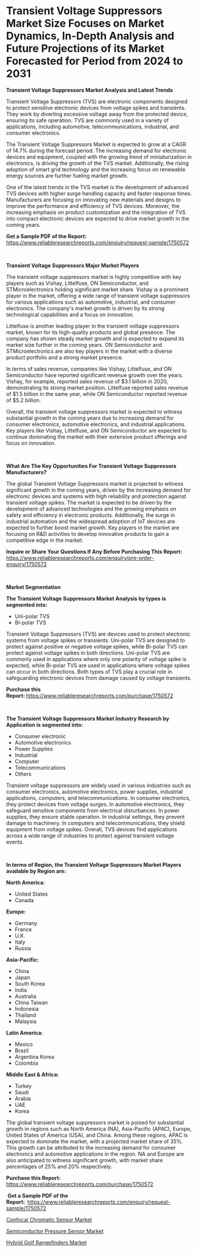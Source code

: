 <p><h1>Transient Voltage Suppressors Market Size Focuses on Market Dynamics, In-Depth Analysis and Future Projections of its Market Forecasted for Period from 2024 to 2031</h1></p><p><strong>Transient Voltage Suppressors Market Analysis and Latest Trends</strong></p>
<p><p>Transient Voltage Suppressors (TVS) are electronic components designed to protect sensitive electronic devices from voltage spikes and transients. They work by diverting excessive voltage away from the protected device, ensuring its safe operation. TVS are commonly used in a variety of applications, including automotive, telecommunications, industrial, and consumer electronics.</p><p>The Transient Voltage Suppressors Market is expected to grow at a CAGR of 14.7% during the forecast period. The increasing demand for electronic devices and equipment, coupled with the growing trend of miniaturization in electronics, is driving the growth of the TVS market. Additionally, the rising adoption of smart grid technology and the increasing focus on renewable energy sources are further fueling market growth.</p><p>One of the latest trends in the TVS market is the development of advanced TVS devices with higher surge handling capacity and faster response times. Manufacturers are focusing on innovating new materials and designs to improve the performance and efficiency of TVS devices. Moreover, the increasing emphasis on product customization and the integration of TVS into compact electronic devices are expected to drive market growth in the coming years.</p></p>
<p><strong>Get a Sample PDF of the Report:&nbsp;</strong> <a href="https://www.reliableresearchreports.com/enquiry/request-sample/1750572">https://www.reliableresearchreports.com/enquiry/request-sample/1750572</a></p>
<p>&nbsp;</p>
<p><strong>Transient Voltage Suppressors Major Market Players</strong></p>
<p><p>The transient voltage suppressors market is highly competitive with key players such as Vishay, Littelfuse, ON Semiconductor, and STMicroelectronics holding significant market share. Vishay is a prominent player in the market, offering a wide range of transient voltage suppressors for various applications such as automotive, industrial, and consumer electronics. The company's market growth is driven by its strong technological capabilities and a focus on innovation.</p><p>Littelfuse is another leading player in the transient voltage suppressors market, known for its high-quality products and global presence. The company has shown steady market growth and is expected to expand its market size further in the coming years. ON Semiconductor and STMicroelectronics are also key players in the market with a diverse product portfolio and a strong market presence.</p><p>In terms of sales revenue, companies like Vishay, Littelfuse, and ON Semiconductor have reported significant revenue growth over the years. Vishay, for example, reported sales revenue of $3.1 billion in 2020, demonstrating its strong market position. Littelfuse reported sales revenue of $1.5 billion in the same year, while ON Semiconductor reported revenue of $5.2 billion.</p><p>Overall, the transient voltage suppressors market is expected to witness substantial growth in the coming years due to increasing demand for consumer electronics, automotive electronics, and industrial applications. Key players like Vishay, Littelfuse, and ON Semiconductor are expected to continue dominating the market with their extensive product offerings and focus on innovation.</p></p>
<p>&nbsp;</p>
<p><strong>What Are The Key Opportunities For Transient Voltage Suppressors Manufacturers?</strong></p>
<p><p>The global Transient Voltage Suppressors market is projected to witness significant growth in the coming years, driven by the increasing demand for electronic devices and systems with high reliability and protection against transient voltage spikes. The market is expected to be driven by the development of advanced technologies and the growing emphasis on safety and efficiency in electronic products. Additionally, the surge in industrial automation and the widespread adoption of IoT devices are expected to further boost market growth. Key players in the market are focusing on R&D activities to develop innovative products to gain a competitive edge in the market.</p></p>
<p><strong>Inquire or Share Your Questions If Any Before Purchasing This Report:</strong> <a href="https://www.reliableresearchreports.com/enquiry/pre-order-enquiry/1750572">https://www.reliableresearchreports.com/enquiry/pre-order-enquiry/1750572</a></p>
<p>&nbsp;</p>
<p><strong>Market Segmentation</strong></p>
<p><strong>The Transient Voltage Suppressors Market Analysis by types is segmented into:</strong></p>
<p><ul><li>Uni-polar TVS</li><li>Bi-polar TVS</li></ul></p>
<p><p>Transient Voltage Suppressors (TVS) are devices used to protect electronic systems from voltage spikes or transients. Uni-polar TVS are designed to protect against positive or negative voltage spikes, while Bi-polar TVS can protect against voltage spikes in both directions. Uni-polar TVS are commonly used in applications where only one polarity of voltage spike is expected, while Bi-polar TVS are used in applications where voltage spikes can occur in both directions. Both types of TVS play a crucial role in safeguarding electronic devices from damage caused by voltage transients.</p></p>
<p><strong>Purchase this Report:&nbsp;</strong><a href="https://www.reliableresearchreports.com/purchase/1750572">https://www.reliableresearchreports.com/purchase/1750572</a></p>
<p>&nbsp;</p>
<p><strong>The Transient Voltage Suppressors Market Industry Research by Application is segmented into:</strong></p>
<p><ul><li>Consumer electronic</li><li>Automotive electronics</li><li>Power Supplies</li><li>Industrial</li><li>Computer</li><li>Telecommunications</li><li>Others</li></ul></p>
<p><p>Transient voltage suppressors are widely used in various industries such as consumer electronics, automotive electronics, power supplies, industrial applications, computers, and telecommunications. In consumer electronics, they protect devices from voltage surges. In automotive electronics, they safeguard sensitive components from electrical disturbances. In power supplies, they ensure stable operation. In industrial settings, they prevent damage to machinery. In computers and telecommunications, they shield equipment from voltage spikes. Overall, TVS devices find applications across a wide range of industries to protect against transient voltage events.</p></p>
<p>&nbsp;</p>
<p><strong>In terms of Region, the Transient Voltage Suppressors Market Players available by Region are:</strong></p>
<p>
    <p> <strong> North America: </strong>
        <ul>
            <li>United States</li>
            <li>Canada</li>
        </ul>
        </p> 
    <p> <strong> Europe: </strong>
        <ul>
            <li>Germany</li>
            <li>France</li>
            <li>U.K.</li>
            <li>Italy</li>
            <li>Russia</li>
        </ul>
        </p> 
    <p> <strong> Asia-Pacific: </strong>
        <ul>
            <li>China</li>
            <li>Japan</li>
            <li>South Korea</li>
            <li>India</li>
            <li>Australia</li>
            <li>China Taiwan</li>
            <li>Indonesia</li>
            <li>Thailand</li>
            <li>Malaysia</li>
        </ul>
        </p> 
    <p> <strong> Latin America: </strong>
        <ul>
            <li>Mexico</li>
            <li>Brazil</li>
            <li>Argentina Korea</li>
            <li>Colombia</li>
        </ul>
        </p> 
    <p> <strong> Middle East & Africa: </strong>
        <ul>
            <li>Turkey</li>
            <li>Saudi</li>
            <li>Arabia</li>
            <li>UAE</li>
            <li>Korea</li>
        </ul>
    </p>
    </p>
<p><p>The global transient voltage suppressors market is poised for substantial growth in regions such as North America (NA), Asia-Pacific (APAC), Europe, United States of America (USA), and China. Among these regions, APAC is expected to dominate the market, with a projected market share of 35%. This growth can be attributed to the increasing demand for consumer electronics and automotive applications in the region. NA and Europe are also anticipated to witness significant growth, with market share percentages of 25% and 20% respectively.</p></p>
<p><strong>Purchase this Report: </strong><a href="https://www.reliableresearchreports.com/purchase/1750572">https://www.reliableresearchreports.com/purchase/1750572</a></p>
<p>&nbsp;<strong>Get a Sample PDF of the Report:&nbsp;&nbsp;</strong><a href="https://www.reliableresearchreports.com/enquiry/request-sample/1750572">https://www.reliableresearchreports.com/enquiry/request-sample/1750572</a></p>
<p><strong></strong></p>
<p><p><a href="https://github.com/NorbertYates/Market-Research-Report-List-4/blob/main/confocal-chromatic-sensor-market.md">Confocal Chromatic Sensor Market</a></p><p><a href="https://github.com/globismark/Market-Research-Report-List-2/blob/main/semiconductor-pressure-sensor-market.md">Semiconductor Pressure Sensor Market</a></p><p><a href="https://github.com/prosalinda88/Market-Research-Report-List-3/blob/main/hybrid-golf-rangefinders-market.md">Hybrid Golf Rangefinders Market</a></p></p>